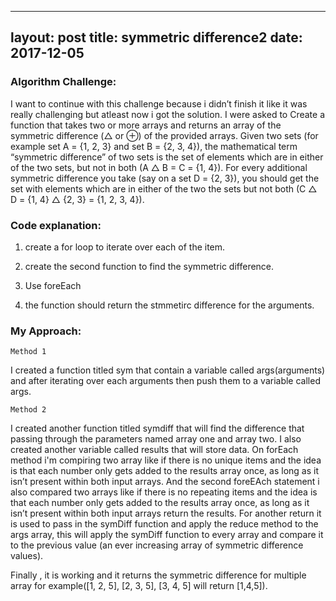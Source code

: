 
---
layout: post
title: symmetric difference2
date: 2017-12-05
---

### Algorithm Challenge:

I want to continue with this challenge because i didn’t finish it like it was really challenging but atleast now i got the solution.  I were asked to Create a function that takes two or more arrays and returns an array of the symmetric difference (△ or ⊕) of the provided arrays. Given two sets (for example set A = {1, 2, 3} and set B = {2, 3, 4}), the mathematical term “symmetric difference” of two sets is the set of elements which are in either of the two sets, but not in both (A △ B = C = {1, 4}). For every additional symmetric difference you take (say on a set D = {2, 3}), you should get the set with elements which are in either of the two the sets but not both (C △ D = {1, 4} △ {2, 3} = {1, 2, 3, 4}).

### Code explanation: 

1. create a for loop to iterate over each of the item.

2. create the second function to find the symmetric difference.

3. Use foreEach

4. the function should return  the stmmetirc difference for the arguments.


### My Approach:

 	Method 1

I created a function titled sym that contain a variable called args(arguments) and after iterating over each arguments then push them to a variable called args.

	Method 2

I created another function titled symdiff that will find the difference that passing through the parameters named array one and array two.  I also created another variable called results that will store data.  On forEach method i'm compiring two array like if there is no unique items and the idea is that each number only gets added to the results array once, as long as it isn’t present within both input arrays. And the second foreEAch statement i also compared two arrays like if there is no repeating  items and the idea is that each number only gets added to the results array once, as long as it isn’t present within both input arrays return the results. For another return  it is used to pass in the symDiff function and apply the reduce method to the args array, this will apply the symDiff function to every array and compare it to the previous value (an ever increasing array of symmetric difference values).


Finally , it is working and it returns the symmetric difference for multiple array for example([1, 2, 5], [2, 3, 5], [3, 4, 5] will return [1,4,5]).
